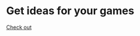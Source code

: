 # Get ideas for your games
[Check out](https://wasixxd.github.io/App-Ideas/GameIdeasGenerator/index.html)
